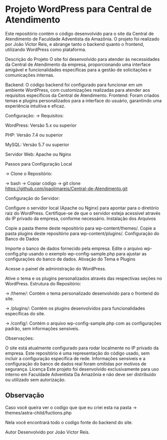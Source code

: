 
<h1>Projeto WordPress para Central de Atendimento</h1>

Este repositório contém o código desenvolvido para o site da Central de Atendimento de Faculdade Adventista da Amazônia. O projeto foi realizado por João Victor Reis, e abrange tanto o backend quanto o frontend, utilizando WordPress como plataforma.

Descrição do Projeto
O site foi desenvolvido para atender às necessidades da Central de Atendimento da empresa, proporcionando uma interface amigável e funcionalidades específicas para a gestão de solicitações e comunicações internas.

Backend: O código backend foi configurado para funcionar em um ambiente WordPress, com customizações realizadas para atender aos requisitos específicos da Central de Atendimento.
Frontend: Foram criados temas e plugins personalizados para a interface do usuário, garantindo uma experiência intuitiva e eficaz.

Configuração:
-> Requisitos:

WordPress: Versão 5.x ou superior

PHP: Versão 7.4 ou superior

MySQL: Versão 5.7 ou superior

Servidor Web: Apache ou Nginx

Passos para Configuração Local

-> Clone o Repositório:

-> bash
-> Copiar código
-> git clone https://github.com/joaolimareis/Central-de-Atendimento.git

Configuração do Servidor:

Configure o servidor local (Apache ou Nginx) para apontar para o diretório raiz do WordPress.
Certifique-se de que o servidor esteja acessível através do IP privado da empresa, conforme necessário.
Instalação dos Arquivos

Copie a pasta theme deste repositório para wp-content/themes/.
Copie a pasta plugins deste repositório para wp-content/plugins/.
Configuração do Banco de Dados

Importe o banco de dados fornecido pela empresa.
Edite o arquivo wp-config.php usando o exemplo wp-config-sample.php para ajustar as configurações do banco de dados.
Ativação do Tema e Plugins

Acesse o painel de administração do WordPress.

Ative o tema e os plugins personalizados através das respectivas seções no WordPress.
Estrutura do Repositório:

-> /theme/: Contém o tema personalizado desenvolvido para o frontend do site.

-> /plugins/: Contém os plugins desenvolvidos para funcionalidades específicas do site.

-> /config/: Contém o arquivo wp-config-sample.php com as configurações padrão, sem informações sensíveis.

Observações:

O site está atualmente configurado para rodar localmente no IP privado da empresa. Este repositório é uma representação do código usado, sem incluir a configuração específica de rede.
Informações sensíveis e a configuração do banco de dados real foram omitidas por motivos de segurança.
Licença
Este projeto foi desenvolvido exclusivamente para uso interno em Faculdade Adventista Da Amazônia e não deve ser distribuído ou utilizado sem autorização.

<h2>Observação</h2>
Caso você queira ver o codigo que que eu criei esta na pasta -> themes/astra-child/fuctions.php

Nela você encontrará todo o codigo fonte do backend do site.

Autor
Desenvolvido por João Victor Reis.
